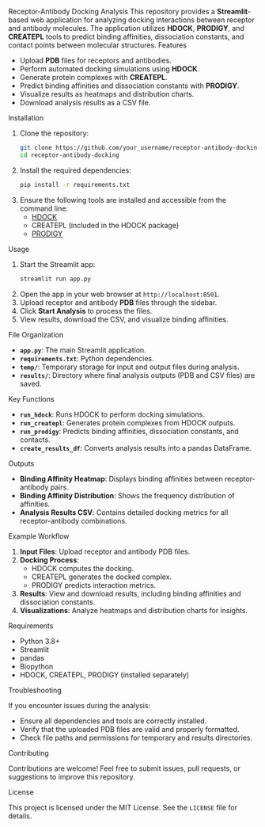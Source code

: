 Receptor-Antibody Docking Analysis
This repository provides a **Streamlit**-based web application for analyzing docking interactions between receptor and antibody molecules. The application utilizes **HDOCK**, **PRODIGY**, and **CREATEPL** tools to predict binding affinities, dissociation constants, and contact points between molecular structures.
Features

- Upload **PDB** files for receptors and antibodies.
- Perform automated docking simulations using **HDOCK**.
- Generate protein complexes with **CREATEPL**.
- Predict binding affinities and dissociation constants with **PRODIGY**.
- Visualize results as heatmaps and distribution charts.
- Download analysis results as a CSV file.

Installation

1. Clone the repository:
   ```bash
   git clone https://github.com/your_username/receptor-antibody-docking.git
   cd receptor-antibody-docking
   ```
2. Install the required dependencies:
   ```bash
   pip install -r requirements.txt
   ```
3. Ensure the following tools are installed and accessible from the command line:
   - [HDOCK](http://hdock.phys.hust.edu.cn/)
   - CREATEPL (included in the HDOCK package)
   - [PRODIGY](https://bianca.science.uu.nl/prodigy/)

Usage

1. Start the Streamlit app:
   ```bash
   streamlit run app.py
   ```
2. Open the app in your web browser at `http://localhost:8501`.
3. Upload receptor and antibody **PDB** files through the sidebar.
4. Click **Start Analysis** to process the files.
5. View results, download the CSV, and visualize binding affinities.

File Organization

- **`app.py`**: The main Streamlit application.
- **`requirements.txt`**: Python dependencies.
- **`temp/`**: Temporary storage for input and output files during analysis.
- **`results/`**: Directory where final analysis outputs (PDB and CSV files) are saved.

Key Functions

- **`run_hdock`**: Runs HDOCK to perform docking simulations.
- **`run_createpl`**: Generates protein complexes from HDOCK outputs.
- **`run_prodigy`**: Predicts binding affinities, dissociation constants, and contacts.
- **`create_results_df`**: Converts analysis results into a pandas DataFrame.

Outputs

- **Binding Affinity Heatmap**: Displays binding affinities between receptor-antibody pairs.
- **Binding Affinity Distribution**: Shows the frequency distribution of affinities.
- **Analysis Results CSV**: Contains detailed docking metrics for all receptor-antibody combinations.

Example Workflow

1. **Input Files**: Upload receptor and antibody PDB files.
2. **Docking Process**:
   - HDOCK computes the docking.
   - CREATEPL generates the docked complex.
   - PRODIGY predicts interaction metrics.
3. **Results**: View and download results, including binding affinities and dissociation constants.
4. **Visualizations**: Analyze heatmaps and distribution charts for insights.

Requirements

- Python 3.8+
- Streamlit
- pandas
- Biopython
- HDOCK, CREATEPL, PRODIGY (installed separately)

Troubleshooting

If you encounter issues during the analysis:
- Ensure all dependencies and tools are correctly installed.
- Verify that the uploaded PDB files are valid and properly formatted.
- Check file paths and permissions for temporary and results directories.

Contributing

Contributions are welcome! Feel free to submit issues, pull requests, or suggestions to improve this repository.

License

This project is licensed under the MIT License. See the `LICENSE` file for details.


